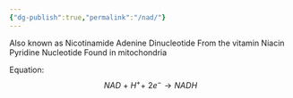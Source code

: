 ```yaml
---
{"dg-publish":true,"permalink":"/nad/"}
---
```


Also known as Nicotinamide Adenine Dinucleotide
From the vitamin Niacin
Pyridine Nucleotide
Found in mitochondria

Equation:
$$NAD\ +\ H^++\ 2e^-→NADH $$